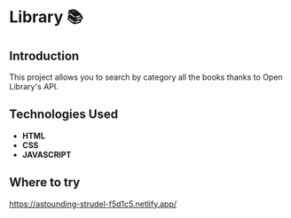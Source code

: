 # Library 📚

## Introduction 
This project allows you to search by category all the books thanks to Open Library's API.  


## Technologies Used 
- **HTML**
- **CSS**
- **JAVASCRIPT**

## Where to try
https://astounding-strudel-f5d1c5.netlify.app/